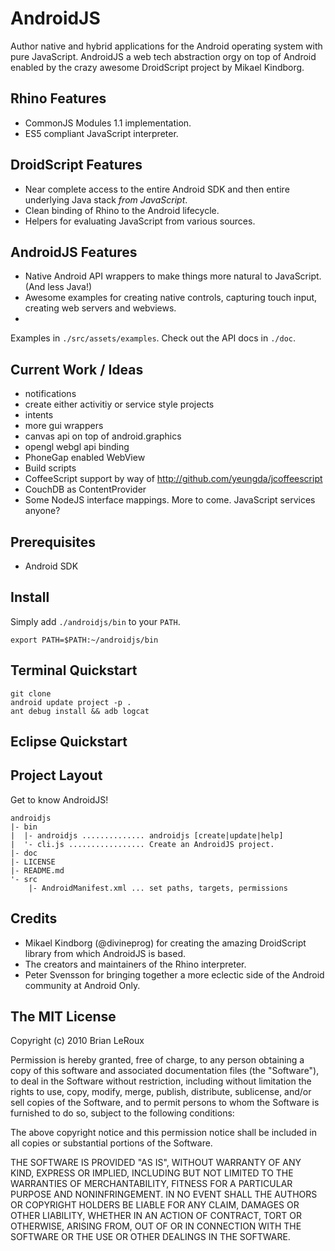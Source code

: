 AndroidJS
===
Author native and hybrid applications for the Android operating system with pure JavaScript. AndroidJS a web tech abstraction orgy on top of Android enabled by the crazy awesome DroidScript project by Mikael Kindborg. 

Rhino Features
---
- CommonJS Modules 1.1 implementation. 
- ES5 compliant JavaScript interpreter.

DroidScript Features
---
- Near complete access to the entire Android SDK and then entire underlying Java stack _from JavaScript_.
- Clean binding of Rhino to the Android lifecycle.
- Helpers for evaluating JavaScript from various sources.

AndroidJS Features
---
- Native Android API wrappers to make things more natural to JavaScript. (And less Java!)
- Awesome examples for creating native controls, capturing touch input, creating web servers and webviews.
- 

Examples in `./src/assets/examples`. Check out the API docs in `./doc`. 

Current Work / Ideas
---
- notifications
- create either activitiy or service style projects
- intents
- more gui wrappers
- canvas api on top of android.graphics
- opengl webgl api binding
- PhoneGap enabled WebView
- Build scripts
- CoffeeScript support by way of http://github.com/yeungda/jcoffeescript
- CouchDB as ContentProvider
- Some NodeJS interface mappings. More to come. JavaScript services anyone?

Prerequisites
---
- Android SDK

Install
---
Simply add  `./androidjs/bin` to your `PATH`.
	
	export PATH=$PATH:~/androidjs/bin
	
Terminal Quickstart 
---
	git clone
	android update project -p .
	ant debug install && adb logcat
	
Eclipse Quickstart
---
	

Project Layout
---
Get to know AndroidJS! 

	androidjs
	|- bin 
	|  |- androidjs .............. androidjs [create|update|help]
	|  '- cli.js ................. Create an AndroidJS project.
	|- doc 
	|- LICENSE
	|- README.md 
	'- src 
        |- AndroidManifest.xml ... set paths, targets, permissions
		

Credits
---
- Mikael Kindborg (@divineprog) for creating the amazing DroidScript library from which AndroidJS is based.
- The creators and maintainers of the Rhino interpreter.
- Peter Svensson for bringing together a more eclectic side of the Android community at Android Only. 


The MIT License
---
Copyright (c) 2010 Brian LeRoux

Permission is hereby granted, free of charge, to any person obtaining a copy
of this software and associated documentation files (the "Software"), to deal
in the Software without restriction, including without limitation the rights
to use, copy, modify, merge, publish, distribute, sublicense, and/or sell
copies of the Software, and to permit persons to whom the Software is
furnished to do so, subject to the following conditions:

The above copyright notice and this permission notice shall be included in
all copies or substantial portions of the Software.

THE SOFTWARE IS PROVIDED "AS IS", WITHOUT WARRANTY OF ANY KIND, EXPRESS OR
IMPLIED, INCLUDING BUT NOT LIMITED TO THE WARRANTIES OF MERCHANTABILITY,
FITNESS FOR A PARTICULAR PURPOSE AND NONINFRINGEMENT. IN NO EVENT SHALL THE
AUTHORS OR COPYRIGHT HOLDERS BE LIABLE FOR ANY CLAIM, DAMAGES OR OTHER
LIABILITY, WHETHER IN AN ACTION OF CONTRACT, TORT OR OTHERWISE, ARISING FROM,
OUT OF OR IN CONNECTION WITH THE SOFTWARE OR THE USE OR OTHER DEALINGS IN
THE SOFTWARE.
